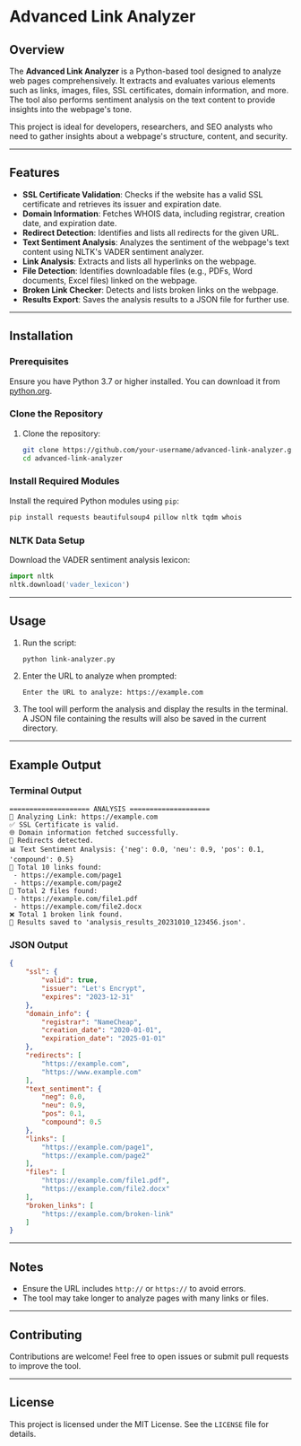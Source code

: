 # Advanced Link Analyzer

## Overview

The **Advanced Link Analyzer** is a Python-based tool designed to analyze web pages comprehensively. It extracts and evaluates various elements such as links, images, files, SSL certificates, domain information, and more. The tool also performs sentiment analysis on the text content to provide insights into the webpage's tone.

This project is ideal for developers, researchers, and SEO analysts who need to gather insights about a webpage's structure, content, and security.

---

## Features

- **SSL Certificate Validation**: Checks if the website has a valid SSL certificate and retrieves its issuer and expiration date.
- **Domain Information**: Fetches WHOIS data, including registrar, creation date, and expiration date.
- **Redirect Detection**: Identifies and lists all redirects for the given URL.
- **Text Sentiment Analysis**: Analyzes the sentiment of the webpage's text content using NLTK's VADER sentiment analyzer.
- **Link Analysis**: Extracts and lists all hyperlinks on the webpage.
- **File Detection**: Identifies downloadable files (e.g., PDFs, Word documents, Excel files) linked on the webpage.
- **Broken Link Checker**: Detects and lists broken links on the webpage.
- **Results Export**: Saves the analysis results to a JSON file for further use.

---

## Installation

### Prerequisites
Ensure you have Python 3.7 or higher installed. You can download it from [python.org](https://www.python.org/).

### Clone the Repository
1. Clone the repository:
   ```bash
   git clone https://github.com/your-username/advanced-link-analyzer.git
   cd advanced-link-analyzer
   ```

### Install Required Modules
Install the required Python modules using `pip`:

```bash
pip install requests beautifulsoup4 pillow nltk tqdm whois
```

### NLTK Data Setup
Download the VADER sentiment analysis lexicon:
```python
import nltk
nltk.download('vader_lexicon')
```

---

## Usage

1. Run the script:
   ```bash
   python link-analyzer.py
   ```

2. Enter the URL to analyze when prompted:
   ```
   Enter the URL to analyze: https://example.com
   ```

3. The tool will perform the analysis and display the results in the terminal. A JSON file containing the results will also be saved in the current directory.

---

## Example Output

### Terminal Output
```
==================== ANALYSIS ====================
🚀 Analyzing Link: https://example.com
✅ SSL Certificate is valid.
🌐 Domain information fetched successfully.
🔀 Redirects detected.
📊 Text Sentiment Analysis: {'neg': 0.0, 'neu': 0.9, 'pos': 0.1, 'compound': 0.5}
🔗 Total 10 links found:
 - https://example.com/page1
 - https://example.com/page2
📂 Total 2 files found:
 - https://example.com/file1.pdf
 - https://example.com/file2.docx
❌ Total 1 broken link found.
📁 Results saved to 'analysis_results_20231010_123456.json'.
```

### JSON Output
```json
{
    "ssl": {
        "valid": true,
        "issuer": "Let's Encrypt",
        "expires": "2023-12-31"
    },
    "domain_info": {
        "registrar": "NameCheap",
        "creation_date": "2020-01-01",
        "expiration_date": "2025-01-01"
    },
    "redirects": [
        "https://example.com",
        "https://www.example.com"
    ],
    "text_sentiment": {
        "neg": 0.0,
        "neu": 0.9,
        "pos": 0.1,
        "compound": 0.5
    },
    "links": [
        "https://example.com/page1",
        "https://example.com/page2"
    ],
    "files": [
        "https://example.com/file1.pdf",
        "https://example.com/file2.docx"
    ],
    "broken_links": [
        "https://example.com/broken-link"
    ]
}
```

---

## Notes

- Ensure the URL includes `http://` or `https://` to avoid errors.
- The tool may take longer to analyze pages with many links or files.

---

## Contributing

Contributions are welcome! Feel free to open issues or submit pull requests to improve the tool.

---

## License

This project is licensed under the MIT License. See the `LICENSE` file for details.



